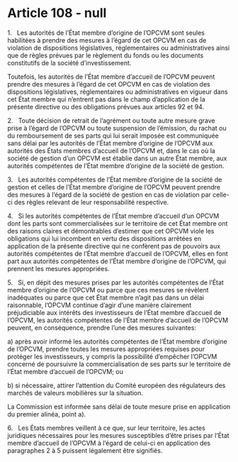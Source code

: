 # Article 108 - null


1.   Les autorités de l’État membre d’origine de l’OPCVM sont seules habilitées à prendre des mesures à l’égard de cet OPCVM en cas de violation de dispositions législatives, réglementaires ou administratives ainsi que de règles prévues par le règlement du fonds ou les documents constitutifs de la société d’investissement.

Toutefois, les autorités de l’État membre d’accueil de l’OPCVM peuvent prendre des mesures à l’égard de cet OPCVM en cas de violation des dispositions législatives, réglementaires ou administratives en vigueur dans cet État membre qui n’entrent pas dans le champ d’application de la présente directive ou des obligations prévues aux articles 92 et 94.

2.   Toute décision de retrait de l’agrément ou toute autre mesure grave prise à l’égard de l’OPCVM ou toute suspension de l’émission, du rachat ou du remboursement de ses parts qui lui serait imposée est communiquée sans délai par les autorités de l’État membre d’origine de l’OPCVM aux autorités des États membres d’accueil de l’OPCVM et, dans le cas où la société de gestion d’un OPCVM est établie dans un autre État membre, aux autorités compétentes de l’État membre d’origine de la société de gestion.

3.   Les autorités compétentes de l’État membre d’origine de la société de gestion et celles de l’État membre d’origine de l’OPCVM peuvent prendre des mesures à l’égard de la société de gestion en cas de violation par celle-ci des règles relevant de leur responsabilité respective.

4.   Si les autorités compétentes de l’État membre d’accueil d’un OPCVM dont les parts sont commercialisées sur le territoire de cet État membre ont des raisons claires et démontrables d’estimer que cet OPCVM viole les obligations qui lui incombent en vertu des dispositions arrêtées en application de la présente directive qui ne confèrent pas de pouvoirs aux autorités compétentes de l’État membre d’accueil de l’OPCVM, elles en font part aux autorités compétentes de l’État membre d’origine de l’OPCVM, qui prennent les mesures appropriées.

5.   Si, en dépit des mesures prises par les autorités compétentes de l’État membre d’origine de l’OPCVM ou parce que ces mesures se révèlent inadéquates ou parce que cet État membre n’agit pas dans un délai raisonnable, l’OPCVM continue d’agir d’une manière clairement préjudiciable aux intérêts des investisseurs de l’État membre d’accueil de l’OPCVM, les autorités compétentes de l’État membre d’accueil de l’OPCVM peuvent, en conséquence, prendre l’une des mesures suivantes:

a) après avoir informé les autorités compétentes de l’État membre d’origine de l’OPCVM, prendre toutes les mesures appropriées requises pour protéger les investisseurs, y compris la possibilité d’empêcher l’OPCVM concerné de poursuivre la commercialisation de ses parts sur le territoire de l’État membre d’accueil de l’OPCVM; ou

b) si nécessaire, attirer l’attention du Comité européen des régulateurs des marchés de valeurs mobilières sur la situation.

La Commission est informée sans délai de toute mesure prise en application du premier alinéa, point a).

6.   Les États membres veillent à ce que, sur leur territoire, les actes juridiques nécessaires pour les mesures susceptibles d’être prises par l’État membre d’accueil de l’OPCVM à l’égard de celui-ci en application des paragraphes 2 à 5 puissent légalement être signifiés.
